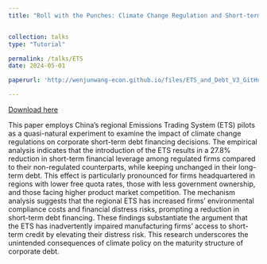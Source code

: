 ```yaml
---
title: "Roll with the Punches: Climate Change Regulation and Short-term Financing"


collection: talks
type: "Tutorial"

permalink: /talks/ETS
date: 2024-05-01

paperurl: 'http://wenjunwang-econ.github.io/files/ETS_and_Debt_V3_GitHub.pdf'

---
```

[Download here](http://wenjunwang-econ.github.io/files/ETS_and_Debt_V3_GitHub.pdf)

This paper employs China’s regional Emissions Trading System (ETS) pilots as a quasi-natural experiment to examine the impact of climate change regulations on
corporate short-term debt financing decisions. The empirical analysis indicates that the introduction of the ETS results in a 27.8% reduction in short-term financial
leverage among regulated firms compared to their non-regulated counterparts, while keeping unchanged in their long-term debt. This effect is particularly pronounced for
firms headquartered in regions with lower free quota rates, those with less government ownership, and those facing higher product market competition. The
mechanism analysis suggests that the regional ETS has increased firms’ environmental compliance costs and financial distress risks, prompting a reduction in short-term debt financing. These findings substantiate the argument that the ETS has inadvertently impaired manufacturing firms’ access to short-term credit by elevating their distress risk. This research underscores the unintended consequences of climate policy on the maturity structure of corporate debt.
